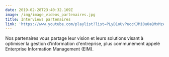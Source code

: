 ```yaml
---
date: 2019-02-28T23:40:32.169Z
image: /img/image_videos_partenaires.jpg
title: Interviews partenaires
link: 'https://www.youtube.com/playlist?list=PLyD1oUvPeccKJMi0uOaQMxMzAhGE3HD0G'
---
```

Nos partenaires vous partage leur vision et leurs solutions visant à optimiser la gestion d'information d'entreprise, plus communément appelé Enterprise Information Management (EIM).
